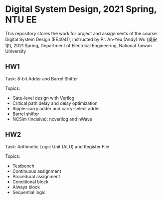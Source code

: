 # Digital System Design, 2021 Spring, NTU EE

This repository stores the work for project and assignments of the course
Digital System Design (EE4041), instructed by Pr. An-Yeu (Andy) Wu (吳安宇), 
2021 Spring, Department of Electrical Engineering, National Taiwan University

## HW1
Task: 8-bit Adder and Barrel Shifter

Topics:
- Gate-level design with Verilog
- Critical path delay and delay optimization
- Ripple-carry adder and carry-select adder
- Barrel shifter
- NCSim (Incisive): ncverilog and nWave


## HW2
Task: Arithmetic Logic Unit (ALU) and Register File

Topics:
- Testbench
- Continuous assignment
- Procedural assignment
- Conditional block
- Always block
- Sequential logic
